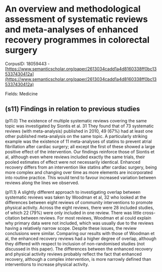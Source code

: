 # An overview and methodological assessment of systematic reviews and meta-analyses of enhanced recovery programmes in colorectal surgery

CorpusID: 18059443 - [https://www.semanticscholar.org/paper/2613034cadd1a4d8160338ff0bc135337430412a](https://www.semanticscholar.org/paper/2613034cadd1a4d8160338ff0bc135337430412a)

Fields: Medicine

## (s11) Findings in relation to previous studies
(p11.0) The existence of multiple systematic reviews covering the same topic was investigated by Siontis et al. 31 They found that of 73 systematic reviews (with meta-analysis) published in 2010, 49 (67%) had at least one other published meta-analysis on the same topic. A particularly striking example was the existence of 11 meta-analyses of statins to prevent atrial fibrillation after cardiac surgery; all except the first of these showed a large positive effect of the intervention. Our findings reinforce those of Siontis et al, although even where reviews included exactly the same trials, their pooled estimates of effect were not necessarily identical. Enhanced recovery differs from an intervention like statins after cardiac surgery, being more complex and changing over time as more elements are incorporated into routine practice. This would tend to favour increased variation between reviews along the lines we observed.

(p11.1) A slightly different approach to investigating overlap between systematic reviews was taken by Woodman et al, 32 who looked at the differences between eight reviews of community interventions to promote physical activity. Across the eight reviews, there were 28 included studies, of which 22 (79%) were only included in one review. There was little cross-citation between reviews. For most reviews, Woodman et al could explain why primary data were not included, which was usually due to the reviews having a relatively narrow scope. Despite these issues, the review conclusions were similar. Comparing our results with those of Woodman et al, the enhanced recovery reviews had a higher degree of overlap, although they differed with respect to inclusion of non-randomised studies (not discussed in this paper). The differences between the enhanced recovery and physical activity reviews probably reflect the fact that enhanced recovery, although a complex intervention, is more narrowly defined than interventions to increase physical activity.
